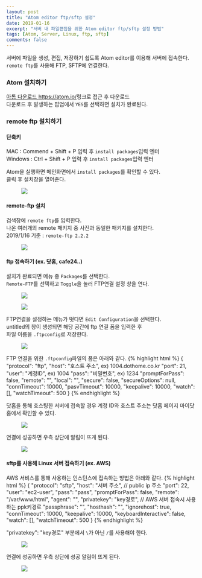 ```yaml
---
layout: post
title: "Atom editor ftp/sftp 설정"
date: 2019-01-16
excerpt: "서버 내 파일편집을 위한 Atom editor ftp/sftp 설정 방법"
tags: [Atom, Server, Linux, ftp, sftp]
comments: false
---
```


서버에 파일을 생성, 편집, 저장하기 쉽도록 Atom editor를 이용해 서버에 접속한다.  
`remote ftp`를 사용해 FTP, SFTP에 연결한다.

### Atom 설치하기

<a href="https://atom.io/">아톰 다운로드 https://atom.io/</a>링크로 접근 후 다운로드  
다운로드 후 발생하는 팝업에서 `YES`를 선택하면 설치가 완료된다.

### remote ftp 설치하기

#### 단축키
MAC : Commend + Shift + P 입력 후 `install packages`입력 엔터  
Windows : Ctrl + Shift + P 입력 후 `install packages`입력 엔터

Atom을 실행하면 메인화면에서 `install packages`를 확인할 수 있다.  
클릭 후 설치창을 열어준다.

<figure>
	<a href="{{site.url}}/assets/img/post/atom/atom_1.JPG"><img src="{{site.url}}/assets/img/post/atom/atom_1.JPG"></a>
</figure>

#### remote-ftp 설치

검색창에 `remote ftp`를 입력한다.  
나온 여러개의 remote 패키지 중 사진과 동일한 패키지를 설치한다.  
2019/1/16 기준 : `remote-ftp 2.2.2`

<figure>
	<a href="{{site.url}}/assets/img/post/atom/atom_2.JPG"><img src="{{site.url}}/assets/img/post/atom/atom_2.JPG"></a>
</figure>

#### ftp 접속하기 (ex. 닷홈, cafe24..)

설치가 완료되면 메뉴 중 `Packages`를 선택한다.  
`Remote-FTP`를 선택하고 `Toggle`을 눌러 FTP연결 설정 창을 연다.

<figure>
	<a href="{{site.url}}/assets/img/post/atom/atom_3.jpg"><img src="{{site.url}}/assets/img/post/atom/atom_3.jpg"></a>
</figure>
<figure>
	<a href="{{site.url}}/assets/img/post/atom/atom_4.JPG"><img src="{{site.url}}/assets/img/post/atom/atom_4.JPG"></a>
</figure>

FTP연결을 설정하는 메뉴가 떳다면 `Edit Configuration`을 선택한다.  
untitled의 창이 생성되면 해당 공간에 ftp 연결 폼을 입력한 후  
파일 이름을 `.ftpconfig`로 저장한다.

<figure>
	<a href="{{site.url}}/assets/img/post/atom/atom_5.JPG"><img src="{{site.url}}/assets/img/post/atom/atom_5.JPG"></a>
</figure>

FTP 연결을 위한 `.ftpconfig`파일의 폼은 아래와 같다.
{% highlight html %}
{
    "protocol": "ftp",
    "host": "호스트 주소", ex) 1004.dothome.co.kr
    "port": 21,
    "user": "계정ID", ex) 1004
    "pass": "비밀번호", ex) 1234
    "promptForPass": false,
    "remote": "",
    "local": "",
    "secure": false,
    "secureOptions": null,
    "connTimeout": 10000,
    "pasvTimeout": 10000,
    "keepalive": 10000,
    "watch": [],
    "watchTimeout": 500
}
{% endhighlight %}

닷홈을 통해 호스팅한 서버에 접속할 경우 계정 ID와 호스트 주소는 닷홈 페이지 마이닷홈에서 확인할 수 있다.

<figure>
	<a href="{{site.url}}/assets/img/post/atom/atom_6.JPG"><img src="{{site.url}}/assets/img/post/atom/atom_6.JPG"></a>
</figure>

연결에 성공하면 우측 상단에 알림이 뜨게 된다.

<figure>
	<a href="{{site.url}}/assets/img/post/atom/atom_7.JPG"><img src="{{site.url}}/assets/img/post/atom/atom_7.JPG"></a>
</figure>

#### sftp를 사용해 Linux 서버 접속하기 (ex. AWS)

AWS 서비스를 통해 사용하는 인스턴스에 접속하는 방법은 아래와 같다.
{% highlight html %}
{
		"protocol": "sftp",
    "host": "서버 주소", // public ip 주소
    "port": 22,
    "user": "ec2-user",
    "pass": "pass",
    "promptForPass": false,
    "remote": "/var/www/html",
    "agent": "",
    "privatekey": "key경로", // AWS 서버 접속시 사용하는 ppk키경로
    "passphrase": "",
    "hosthash": "",
    "ignorehost": true,
    "connTimeout": 10000,
    "keepalive": 10000,
    "keyboardInteractive": false,
    "watch": [],
    "watchTimeout": 500
}
{% endhighlight %}

"privatekey": "key경로" 부분에서 `\`가 아닌 `/`를 사용해야 한다.

<figure>
	<a href="{{site.url}}/assets/img/post/atom/atom_8.JPG"><img src="{{site.url}}/assets/img/post/atom/atom_8.JPG"></a>
</figure>

연결에 성공하면 우측 상단에 성공 알림이 뜨게 된다.

<figure>
	<a href="{{site.url}}/assets/img/post/atom/atom_7.JPG"><img src="{{site.url}}/assets/img/post/atom/atom_7.JPG"></a>
</figure>
